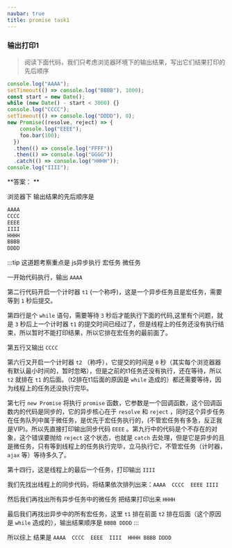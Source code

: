 ```yaml
---
navbar: true
title: promise task1
---
```


### 输出打印1 

> 阅读下面代码，我们只考虑浏览器环境下的输出结果，写出它们结果打印的先后顺序

```js
console.log("AAAA");
setTimeout(() => console.log("BBBB"), 1000);
const start = new Date();
while (new Date() - start < 3000) {}
console.log("CCCC");
setTimeout(() => console.log("DDDD"), 0);
new Promise((resolve, reject) => {
    console.log("EEEE");
    foo.bar(100);
  })
  .then(() => console.log("FFFF"))
  .then(() => console.log("GGGG"))
  .catch(() => console.log("HHHH"));
console.log("IIII");
```

**答案： **

浏览器下 输出结果的先后顺序是

```js
AAAA
CCCC
EEEE
IIII
HHHH
BBBB
DDDD
```

:::tip 这道题考察重点是  js异步执行 宏任务 微任务

一开始代码执行，输出 `AAAA`

第二行代码开启一个计时器 `t1` (一个称呼)，这是一个异步任务且是宏任务，需要等到 `1` 秒后提交。

第四行是个 `while` 语句，需要等待 `3` 秒后才能执行下面的代码,这里有个问题，就是 `3` 秒后上一个计时器 `t1` 的提交时间已经过了，但是线程上的任务还没有执行结束，所以暂时不能打印结果，所以它排在宏任务的最前面了。

第五行又输出 `CCCC`

第六行又开启一个计时器 `t2` （称呼），它提交的时间是 `0` 秒（其实每个浏览器器有默认最小时间的，暂时忽略），但是之前的t1任务还没有执行，还在等待，所以 `t2` 就排在 `t1` 的后面。（t2排在t1后面的原因是 `while` 造成的）都还需要等待，因为线程上的任务还没执行完毕。

第七行 `new Promise` 将执行 `promise` 函数，它参数是一个回调函数，这个回调函数内的代码是同步的，它的异步核心在于 `resolve` 和 `reject` ，同时这个异步任务在任务队列中属于微任务，是优先于宏任务执行的，(不管宏任务有多急，反正我是VIP)。所以先直接打印输出同步代码 `EEEE` 。第九行中的代码是个不存在的对象，这个错误要抛给 `reject` 这个状态，也就是 `catch` 去处理，但是它是异步的且是微任务，只有等到线程上的任务执行完毕，立马执行它，不管宏任务（计时器，`ajax` 等）等待多久了。

第十四行，这是线程上的最后一个任务，打印输出 `IIII`

我们先找出线程上的同步代码，将结果依次排列出来：`AAAA  CCCC  EEEE IIII`

然后我们再找出所有异步任务中的微任务 把结果打印出来 `HHHH`

最后我们再找出异步中的所有宏任务，这里 `t1` 排在前面 `t2` 排在后面（这个原因是 `while` 造成的），输出结果顺序是 `BBBB DDDD`
:::

所以综上 结果是  `AAAA  CCCC  EEEE  IIII  HHHH BBBB DDDD`
